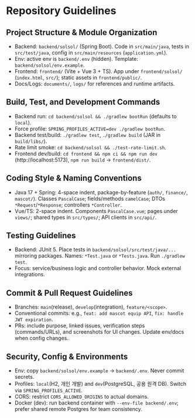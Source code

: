 # Repository Guidelines

## Project Structure & Module Organization
- Backend: `backend/solsol/` (Spring Boot). Code in `src/main/java`, tests in `src/test/java`, config in `src/main/resources` (`application.yml`).
- Env: active env is `backend/.env` (hidden). Template: `backend/solsol/env.example`.
- Frontend: `frontend/` (Vite + Vue 3 + TS). App under `frontend/solsol/` (`index.html`, `src/`); static assets in `frontend/public/`.
- Docs/Logs: `documents/`, `logs/` for references and runtime artifacts.

## Build, Test, and Development Commands
- Backend run: `cd backend/solsol && ./gradlew bootRun` (defaults to `local`).
- Force profile: `SPRING_PROFILES_ACTIVE=dev ./gradlew bootRun`.
- Backend test/build: `./gradlew test`, `./gradlew build` (JAR in `build/libs/`).
- Rate limit smoke: `cd backend/solsol && ./test-rate-limit.sh`.
- Frontend dev/build: `cd frontend && npm ci && npm run dev` (http://localhost:5173), `npm run build` → `frontend/dist/`.

## Coding Style & Naming Conventions
- Java 17 + Spring: 4-space indent, package-by-feature (`auth/`, `finance/`, `mascot/`). Classes `PascalCase`; fields/methods `camelCase`; DTOs `*Request`/`*Response`; controllers `*Controller`.
- Vue/TS: 2-space indent. Components `PascalCase.vue`; pages under `views/`; shared types in `src/types/`; API clients in `src/api/`.

## Testing Guidelines
- Backend: JUnit 5. Place tests in `backend/solsol/src/test/java/...` mirroring packages. Names: `*Test.java` or `*Tests.java`. Run `./gradlew test`.
- Focus: service/business logic and controller behavior. Mock external integrations.

## Commit & Pull Request Guidelines
- Branches: `main`(release), `develop`(integration), `feature/<scope>`.
- Conventional commits: e.g., `feat: add mascot equip API`, `fix: handle JWT expiration`.
- PRs: include purpose, linked issues, verification steps (commands/URLs), and screenshots for UI changes. Update env/docs when config changes.

## Security, Config & Environments
- Env: copy `backend/solsol/env.example` → `backend/.env`. Never commit secrets.
- Profiles: `local`(H2, 개인 개발) and `dev`(PostgreSQL, 공용 원격 DB). Switch via `SPRING_PROFILES_ACTIVE`.
- CORS: restrict `CORS_ALLOWED_ORIGINS` to actual domains.
- Docker (dev): run backend container with `--env-file backend/.env`; prefer shared remote Postgres for team consistency.
